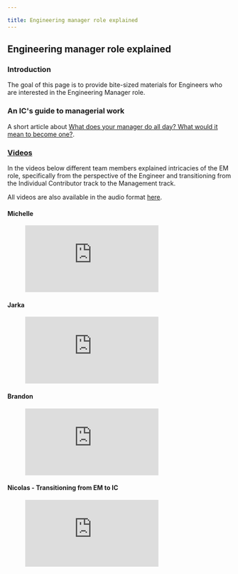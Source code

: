 ```yaml
---

title: Engineering manager role explained
---
```









## Engineering manager role explained

### Introduction

The goal of this page is to provide bite-sized materials for Engineers who are interested in the
Engineering Manager role.

### An IC's guide to managerial work

A short article about [What does your manager do all day? What would it mean to become one?](work_of_a_manager.html).

### [Videos](https://youtube.com/playlist?list=PL05JrBw4t0KqbOjpY5aZgIQayjguEajWd)

In the videos below different team members explained intricacies of the EM role, specifically
from the perspective of the Engineer and transitioning from the Individual Contributor track to the Management track.

All videos are also available in the audio format [here](https://drive.google.com/drive/folders/1hrayHgzZpzrCd3zC1RrKEFXl3kaheWoK?usp=share_link
).

#### Michelle

<!-- blank line -->
<figure class="video_container">
  <iframe src="https://www.youtube.com/embed/4TzP1R3dfSk" frameborder="0" allowfullscreen="true"> </iframe>
</figure>
<!-- blank line -->

#### Jarka

<!-- blank line -->
<figure class="video_container">
  <iframe src="https://www.youtube.com/embed/U91ulREoqQE" frameborder="0" allowfullscreen="true"> </iframe>
</figure>
<!-- blank line -->

#### Brandon

<!-- blank line -->
<figure class="video_container">
  <iframe src="https://www.youtube.com/embed/m3w9JMqOQVM" frameborder="0" allowfullscreen="true"> </iframe>
</figure>
<!-- blank line -->

#### Nicolas - Transitioning from EM to IC

<!-- blank line -->
<figure class="video_container">
  <iframe src="https://www.youtube.com/embed/Um4-C2RC0uo" frameborder="0" allowfullscreen="true"> </iframe>
</figure>
<!-- blank line -->
